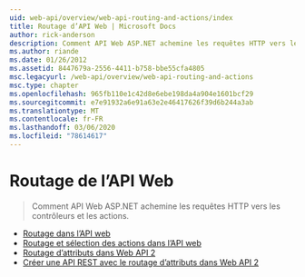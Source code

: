```yaml
---
uid: web-api/overview/web-api-routing-and-actions/index
title: Routage d’API Web | Microsoft Docs
author: rick-anderson
description: Comment API Web ASP.NET achemine les requêtes HTTP vers les contrôleurs et les actions.
ms.author: riande
ms.date: 01/26/2012
ms.assetid: 8447679a-2556-4411-b758-bbe55cfa4805
msc.legacyurl: /web-api/overview/web-api-routing-and-actions
msc.type: chapter
ms.openlocfilehash: 965fb110e1c42d8e6ebe198da4a904e1601bcf29
ms.sourcegitcommit: e7e91932a6e91a63e2e46417626f39d6b244a3ab
ms.translationtype: MT
ms.contentlocale: fr-FR
ms.lasthandoff: 03/06/2020
ms.locfileid: "78614617"
---
```

# <a name="web-api-routing"></a>Routage de l’API Web

> Comment API Web ASP.NET achemine les requêtes HTTP vers les contrôleurs et les actions.

- [Routage dans l’API web](routing-in-aspnet-web-api.md)
- [Routage et sélection des actions dans l’API web](routing-and-action-selection.md)
- [Routage d’attributs dans Web API 2](attribute-routing-in-web-api-2.md)
- [Créer une API REST avec le routage d’attributs dans Web API 2](create-a-rest-api-with-attribute-routing.md)
